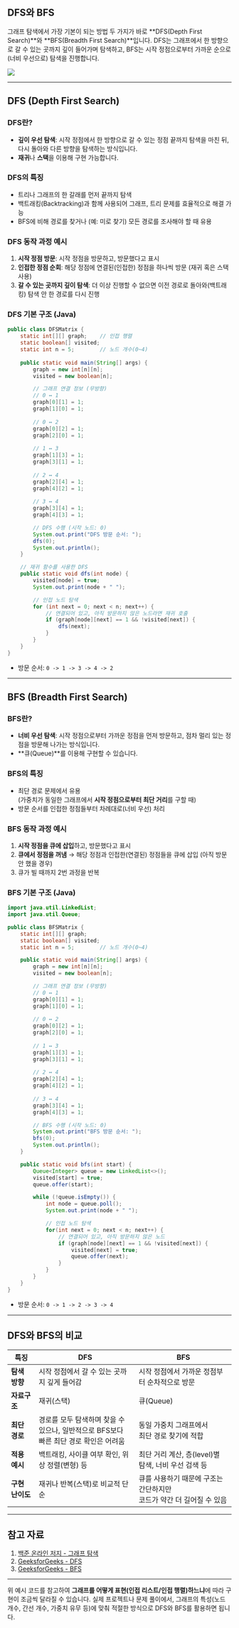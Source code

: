 ## DFS와 BFS

그래프 탐색에서 가장 기본이 되는 방법 두 가지가 바로 **DFS(Depth First Search)**와 **BFS(Breadth First Search)**입니다. DFS는 그래프에서 한 방향으로 갈 수 있는 곳까지 깊이 들어가며 탐색하고, BFS는 시작 정점으로부터 가까운 순으로(너비 우선으로) 탐색을 진행합니다.

![](/Algorithm/img/ag_dfs_bfs_1.png)

---

## DFS (Depth First Search)

### DFS란?
- **깊이 우선 탐색**: 시작 정점에서 한 방향으로 갈 수 있는 정점 끝까지 탐색을 마친 뒤, 다시 돌아와 다른 방향을 탐색하는 방식입니다.
- **재귀**나 **스택**을 이용해 구현 가능합니다.

### DFS의 특징
- 트리나 그래프의 한 갈래를 먼저 끝까지 탐색
- 백트래킹(Backtracking)과 함께 사용되어 그래프, 트리 문제를 효율적으로 해결 가능
- BFS에 비해 경로를 찾거나 (예: 미로 찾기) 모든 경로를 조사해야 할 때 유용

### DFS 동작 과정 예시
1. **시작 정점 방문**: 시작 정점을 방문하고, 방문했다고 표시
2. **인접한 정점 순회**: 해당 정점에 연결된(인접한) 정점을 하나씩 방문 (재귀 혹은 스택 사용)
3. **갈 수 있는 곳까지 깊이 탐색**: 더 이상 진행할 수 없으면 이전 경로로 돌아와(백트래킹) 탐색 안 한 경로를 다시 진행

### DFS 기본 구조 (Java)
```java
public class DFSMatrix {
    static int[][] graph;    // 인접 행렬
    static boolean[] visited; 
    static int n = 5;        // 노드 개수(0~4)
    
    public static void main(String[] args) {
        graph = new int[n][n];
        visited = new boolean[n];

        // 그래프 연결 정보 (무방향)
        // 0 ↔ 1
        graph[0][1] = 1; 
        graph[1][0] = 1;
        
        // 0 ↔ 2
        graph[0][2] = 1;
        graph[2][0] = 1;
        
        // 1 ↔ 3
        graph[1][3] = 1;
        graph[3][1] = 1;
        
        // 2 ↔ 4
        graph[2][4] = 1;
        graph[4][2] = 1;
        
        // 3 ↔ 4
        graph[3][4] = 1;
        graph[4][3] = 1;

        // DFS 수행 (시작 노드: 0)
        System.out.print("DFS 방문 순서: ");
        dfs(0);
        System.out.println();
    }

    // 재귀 함수를 사용한 DFS
    public static void dfs(int node) {
        visited[node] = true;
        System.out.print(node + " ");

        // 인접 노드 탐색
        for (int next = 0; next < n; next++) {
            // 연결되어 있고, 아직 방문하지 않은 노드라면 재귀 호출
            if (graph[node][next] == 1 && !visited[next]) {
                dfs(next);
            }
        }
    }
}
```
- 방문 순서: `0 -> 1 -> 3 -> 4 -> 2`

---

## BFS (Breadth First Search)

### BFS란?
- **너비 우선 탐색**: 시작 정점으로부터 가까운 정점을 먼저 방문하고, 점차 멀리 있는 정점을 방문해 나가는 방식입니다.
- **큐(Queue)**를 이용해 구현할 수 있습니다.

### BFS의 특징
- 최단 경로 문제에서 유용  
  (가중치가 동일한 그래프에서 **시작 정점으로부터 최단 거리**를 구할 때)
- 방문 순서를 인접한 정점들부터 차례대로(너비 우선) 처리

### BFS 동작 과정 예시
1. **시작 정점을 큐에 삽입**하고, 방문했다고 표시
2. **큐에서 정점을 꺼냄** → 해당 정점과 인접한(연결된) 정점들을 큐에 삽입 (아직 방문 안 했을 경우)
3. 큐가 빌 때까지 2번 과정을 반복

### BFS 기본 구조 (Java)
```java
import java.util.LinkedList;
import java.util.Queue;

public class BFSMatrix {
    static int[][] graph;    
    static boolean[] visited;
    static int n = 5;        // 노드 개수(0~4)

    public static void main(String[] args) {
        graph = new int[n][n];
        visited = new boolean[n];

        // 그래프 연결 정보 (무방향)
        // 0 ↔ 1
        graph[0][1] = 1;
        graph[1][0] = 1;
        
        // 0 ↔ 2
        graph[0][2] = 1;
        graph[2][0] = 1;
        
        // 1 ↔ 3
        graph[1][3] = 1;
        graph[3][1] = 1;
        
        // 2 ↔ 4
        graph[2][4] = 1;
        graph[4][2] = 1;
        
        // 3 ↔ 4
        graph[3][4] = 1;
        graph[4][3] = 1;

        // BFS 수행 (시작 노드: 0)
        System.out.print("BFS 방문 순서: ");
        bfs(0);
        System.out.println();
    }

    public static void bfs(int start) {
        Queue<Integer> queue = new LinkedList<>();
        visited[start] = true;
        queue.offer(start);

        while (!queue.isEmpty()) {
            int node = queue.poll();
            System.out.print(node + " ");

            // 인접 노드 탐색
            for(int next = 0; next < n; next++) {
                // 연결되어 있고, 아직 방문하지 않은 노드
                if (graph[node][next] == 1 && !visited[next]) {
                    visited[next] = true;
                    queue.offer(next);
                }
            }
        }
    }
}
```
- 방문 순서: `0 -> 1 -> 2 -> 3 -> 4`
---

## DFS와 BFS의 비교

| 특징               | DFS                                                     | BFS                                                     |
|--------------------|---------------------------------------------------------|---------------------------------------------------------|
| **탐색 방향**     | 시작 정점에서 갈 수 있는 곳까지 깊게 들어감             | 시작 정점에서 가까운 정점부터 순차적으로 방문           |
| **자료구조**       | 재귀(스택)                                              | 큐(Queue)                                              |
| **최단 경로**      | 경로를 모두 탐색하며 찾을 수 있으나, 일반적으로 BFS보다<br>빠른 최단 경로 확인은 어려움 | 동일 가중치 그래프에서<br>최단 경로 찾기에 적합         |
| **적용 예시**     | 백트래킹, 사이클 여부 확인, 위상 정렬(변형) 등           | 최단 거리 계산, 층(level)별 탐색, 너비 우선 검색 등      |
| **구현 난이도**   | 재귀나 반복(스택)로 비교적 단순                           | 큐를 사용하기 때문에 구조는 간단하지만<br>코드가 약간 더 길어질 수 있음 |

---

## 참고 자료
1. [백준 온라인 저지 - 그래프 탐색](https://www.acmicpc.net/problemset?sort=ac_desc&algo=7)  
2. [GeeksforGeeks - DFS](https://www.geeksforgeeks.org/depth-first-search-or-dfs-for-a-graph/)  
3. [GeeksforGeeks - BFS](https://www.geeksforgeeks.org/breadth-first-search-or-bfs-for-a-graph/)

---

위 예시 코드를 참고하여 **그래프를 어떻게 표현(인접 리스트/인접 행렬)하느냐**에 따라 구현이 조금씩 달라질 수 있습니다. 실제 프로젝트나 문제 풀이에서, 그래프의 특성(노드 개수, 간선 개수, 가중치 유무 등)에 맞춰 적절한 방식으로 DFS와 BFS를 활용하면 됩니다.